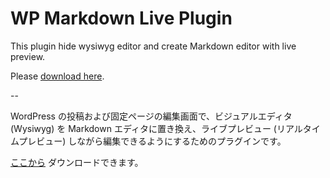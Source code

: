 # WP Markdown Live Plugin

This plugin hide wysiwyg editor and create Markdown editor with live preview.

Please [download here](https://github.com/qckanemoto/wp-markdown-live/raw/v1.0.2/zip/wp-markdown-live.zip).

--

WordPress の投稿および固定ページの編集画面で、ビジュアルエディタ (Wysiwyg) を Markdown エディタに置き換え、ライブプレビュー (リアルタイムプレビュー) しながら編集できるようにするためのプラグインです。

[ここから](https://github.com/qckanemoto/wp-markdown-live/raw/v1.0.2/zip/wp-markdown-live.zip) ダウンロードできます。
